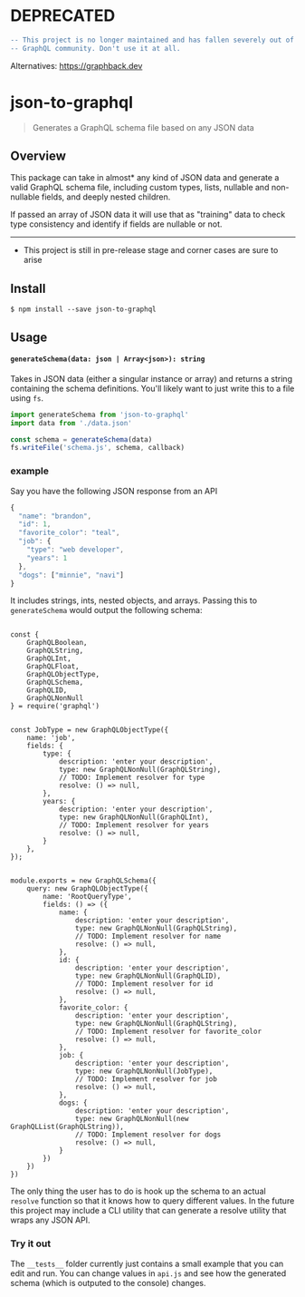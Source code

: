 # DEPRECATED

```diff
-- This project is no longer maintained and has fallen severely out of sync with the
-- GraphQL community. Don't use it at all.
```

Alternatives: https://graphback.dev

# json-to-graphql

> Generates a GraphQL schema file based on any JSON data


## Overview

This package can take in almost* any kind of JSON data
and generate a valid GraphQL schema file, including custom
types, lists, nullable and non-nullable fields, and deeply
nested children.

If passed an array of JSON data it will use that as "training" data to check type consistency and identify
if fields are nullable or not.

___

* This project is still in pre-release stage and corner cases are sure to arise

## Install

```
$ npm install --save json-to-graphql
```

## Usage


#### `generateSchema(data: json | Array<json>): string`

Takes in JSON data (either a singular instance or array) and returns a string containing the schema definitions. You'll likely want to just write this to a file using `fs`.

```js
import generateSchema from 'json-to-graphql'
import data from './data.json'

const schema = generateSchema(data)
fs.writeFile('schema.js', schema, callback)
```


### example

Say you have the following JSON response from an API

```js
{
  "name": "brandon",
  "id": 1,
  "favorite_color": "teal",
  "job": {
    "type": "web developer",
    "years": 1
  },
  "dogs": ["minnie", "navi"]
}
```

It includes strings, ints, nested objects, and arrays. Passing this to `generateSchema` would output the following schema:

```

const {
    GraphQLBoolean,
    GraphQLString,
    GraphQLInt,
    GraphQLFloat,
    GraphQLObjectType,
    GraphQLSchema,
    GraphQLID,
    GraphQLNonNull
} = require('graphql')


const JobType = new GraphQLObjectType({
    name: 'job',
    fields: {
        type: {
            description: 'enter your description',
            type: new GraphQLNonNull(GraphQLString),
            // TODO: Implement resolver for type
            resolve: () => null,
        },
        years: {
            description: 'enter your description',
            type: new GraphQLNonNull(GraphQLInt),
            // TODO: Implement resolver for years
            resolve: () => null,
        }
    },
});


module.exports = new GraphQLSchema({
    query: new GraphQLObjectType({
        name: 'RootQueryType',
        fields: () => ({
            name: {
                description: 'enter your description',
                type: new GraphQLNonNull(GraphQLString),
                // TODO: Implement resolver for name
                resolve: () => null,
            },
            id: {
                description: 'enter your description',
                type: new GraphQLNonNull(GraphQLID),
                // TODO: Implement resolver for id
                resolve: () => null,
            },
            favorite_color: {
                description: 'enter your description',
                type: new GraphQLNonNull(GraphQLString),
                // TODO: Implement resolver for favorite_color
                resolve: () => null,
            },
            job: {
                description: 'enter your description',
                type: new GraphQLNonNull(JobType),
                // TODO: Implement resolver for job
                resolve: () => null,
            },
            dogs: {
                description: 'enter your description',
                type: new GraphQLNonNull(new GraphQLList(GraphQLString)),
                // TODO: Implement resolver for dogs
                resolve: () => null,
            }
        })
    })
})
```

The only thing the user has to do is hook up the schema to an actual `resolve` function so that it knows how to query different values. In the future this project may include a CLI utility that can generate a resolve utility that wraps
any JSON API.


### Try it out

The `__tests__` folder currently just contains a small example that you can edit and run. You can change values in `api.js` and see how the generated schema (which is outputed to the console) changes.
